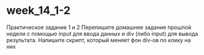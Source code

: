 # week_14_1-2
Практическое задание 1 и 2
Перепишите домашнее задание прошлой недели c помощью input для ввода данных и div (либо input) для вывода результата.
Напишите скрипт, который меняет фон div-ов по клику на них